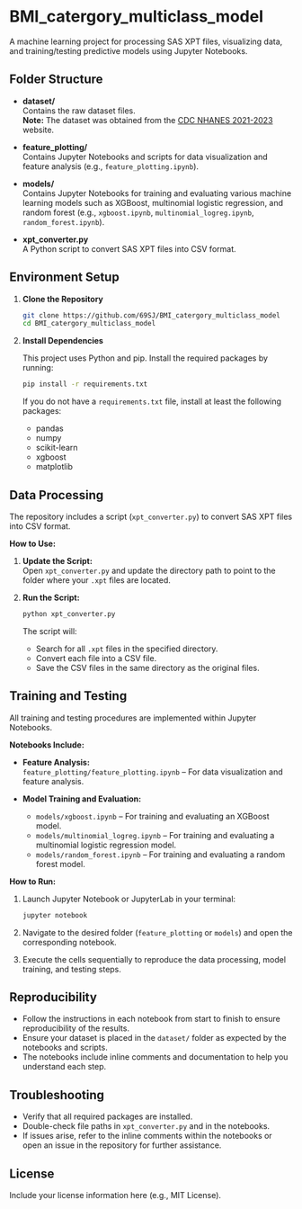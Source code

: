 # BMI_catergory_multiclass_model

A machine learning project for processing SAS XPT files, visualizing data, and training/testing predictive models using Jupyter Notebooks.

## Folder Structure

- **dataset/**  
  Contains the raw dataset files.  
  **Note:** The dataset was obtained from the [CDC NHANES 2021-2023](https://wwwn.cdc.gov/nchs/nhanes/continuousnhanes/default.aspx?Cycle=2021-2023) website.

- **feature_plotting/**  
  Contains Jupyter Notebooks and scripts for data visualization and feature analysis (e.g., `feature_plotting.ipynb`).

- **models/**  
  Contains Jupyter Notebooks for training and evaluating various machine learning models such as XGBoost, multinomial logistic regression, and random forest (e.g., `xgboost.ipynb`, `multinomial_logreg.ipynb`, `random_forest.ipynb`).

- **xpt_converter.py**  
  A Python script to convert SAS XPT files into CSV format.

## Environment Setup

1. **Clone the Repository**

   ```bash
   git clone https://github.com/69SJ/BMI_catergory_multiclass_model
   cd BMI_catergory_multiclass_model

2. **Install Dependencies**

   This project uses Python and pip. Install the required packages by running:

   ```bash
   pip install -r requirements.txt
   ```

   If you do not have a `requirements.txt` file, install at least the following packages:

   - pandas
   - numpy
   - scikit-learn
   - xgboost
   - matplotlib

## Data Processing

The repository includes a script (`xpt_converter.py`) to convert SAS XPT files into CSV format.

**How to Use:**

1. **Update the Script:**  
   Open `xpt_converter.py` and update the directory path to point to the folder where your `.xpt` files are located.

2. **Run the Script:**

   ```bash
   python xpt_converter.py
   ```

   The script will:
   - Search for all `.xpt` files in the specified directory.
   - Convert each file into a CSV file.
   - Save the CSV files in the same directory as the original files.

## Training and Testing

All training and testing procedures are implemented within Jupyter Notebooks.

**Notebooks Include:**

- **Feature Analysis:**  
  `feature_plotting/feature_plotting.ipynb` – For data visualization and feature analysis.

- **Model Training and Evaluation:**  
  - `models/xgboost.ipynb` – For training and evaluating an XGBoost model.
  - `models/multinomial_logreg.ipynb` – For training and evaluating a multinomial logistic regression model.
  - `models/random_forest.ipynb` – For training and evaluating a random forest model.

**How to Run:**

1. Launch Jupyter Notebook or JupyterLab in your terminal:

   ```bash
   jupyter notebook
   ```

2. Navigate to the desired folder (`feature_plotting` or `models`) and open the corresponding notebook.

3. Execute the cells sequentially to reproduce the data processing, model training, and testing steps.

## Reproducibility

- Follow the instructions in each notebook from start to finish to ensure reproducibility of the results.
- Ensure your dataset is placed in the `dataset/` folder as expected by the notebooks and scripts.
- The notebooks include inline comments and documentation to help you understand each step.

## Troubleshooting

- Verify that all required packages are installed.
- Double-check file paths in `xpt_converter.py` and in the notebooks.
- If issues arise, refer to the inline comments within the notebooks or open an issue in the repository for further assistance.

## License

Include your license information here (e.g., MIT License).
```
``` 
